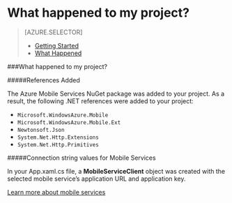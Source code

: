 <properties 
	pageTitle="" 
	description="Describes what happened in your Azure Mobile Services .NET project in Visual Studio" 
	services="mobile-services" 
	documentationCenter="" 
	authors="patshea123" 
	manager="douge" 
	editor=""/>

<tags 
	ms.service="mobile-services" 
	ms.workload="mobile" 
	ms.tgt_pltfrm="NA" 
	ms.devlang="dotnet" 
	ms.topic="article" 
	ms.date="05/06/2015" 
	ms.author="patshea123"/>

# What happened to my project?

> [AZURE.SELECTOR]
> - [Getting Started](vs-mobile-services-dotnet-getting-started.md)
> - [What Happened](vs-mobile-services-dotnet-what-happened.md)

###<span id="whathappened">What happened to my project?</span>

#####References Added

The Azure Mobile Services NuGet package was added to your project. As a result, the following .NET references were added to your project:

- `Microsoft.WindowsAzure.Mobile`
- `Microsoft.WindowsAzure.Mobile.Ext`
- `Newtonsoft.Json`
- `System.Net.Http.Extensions`
- `System.Net.Http.Primitives` 

#####Connection string values for Mobile Services

In your App.xaml.cs file, a **MobileServiceClient** object was created with the selected mobile service’s application URL and application key. 

[Learn more about mobile services](http://azure.microsoft.com/documentation/services/mobile-services/)